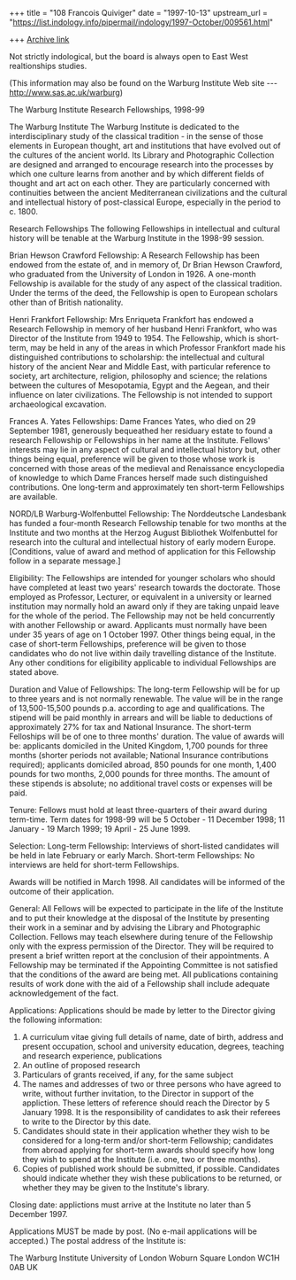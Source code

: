 +++
title = "108 Francois Quiviger"
date = "1997-10-13"
upstream_url = "https://list.indology.info/pipermail/indology/1997-October/009561.html"

+++
[Archive link](https://list.indology.info/pipermail/indology/1997-October/009561.html)

Not strictly indological, but the board is always open to East West
realtionships studies.


(This information may also be found on the Warburg Institute Web site ---
http://www.sas.ac.uk/warburg)

The Warburg Institute  Research Fellowships, 1998-99

The Warburg Institute
The Warburg Institute is dedicated to the interdisciplinary study of the
classical tradition - in the sense of those elements in European thought,
art and institutions that have evolved out of the cultures of the ancient
world.  Its Library and Photographic Collection are designed and arranged
to encourage research into the processes by which one culture learns from
another and by which different fields of thought and art act on each
other.  They are particularly concerned with continuities between the
ancient Mediterranean civilizations and the cultural and intellectual
history of post-classical Europe, especially in the period to c. 1800.

Research Fellowships
The following Fellowships in intellectual and cultural history will be
tenable at the Warburg Institute in the 1998-99 session.

Brian Hewson Crawford Fellowship:  A Research Fellowship has been endowed
from the estate of, and in memory of, Dr Brian Hewson Crawford, who
graduated from the University of London in 1926.  A one-month Fellowship
is available for the study of any aspect of the classical tradition.
Under the terms of the deed, the Fellowship is open to European scholars
other than of British nationality.

Henri Frankfort Fellowship:  Mrs Enriqueta Frankfort has endowed a
Research Fellowship in memory of her husband Henri Frankfort, who was
Director of the Institute from 1949 to 1954.  The Fellowship, which is
short-term, may be held in any of the areas in which Professor Frankfort
made his distinguished contributions to scholarship:  the intellectual
and cultural history of the ancient Near and Middle East, with particular
reference to society, art architecture, religion, philosophy and science;
the relations between the cultures of Mesopotamia, Egypt and the Aegean,
and their influence on later civilizations.  The Fellowship is not
intended to support archaeological excavation.

Frances A. Yates Fellowships:  Dame Frances Yates, who died on 29
September 1981, generously bequeathed her residuary estate to found a
research Fellowship or Fellowships in her name at the Institute.
Fellows' interests may lie in any aspect of cultural and intellectual
history but, other things being equal, preference will be given to those
whose work is concerned with those areas of the medieval and Renaissance
encyclopedia of knowledge to which Dame Frances herself made such
distinguished contributions.  One long-term and approximately ten
short-term Fellowships are available.

NORD/LB Warburg-Wolfenbuttel Fellowship:  The Norddeutsche Landesbank has
funded a four-month Research Fellowship tenable for two months at the
Institute and two months at the Herzog August Bibliothek Wolfenbuttel for
research into the cultural and intellectual history of early modern
Europe.  [Conditions, value of award and method of application for this
Fellowship follow in a separate message.]

Eligibility:
The Fellowships are intended for younger scholars who should have
completed at least two years' research towards the doctorate.  Those
employed as Professor, Lecturer, or equivalent in a university or
learned institution may normally hold an award only if they are taking
unpaid leave for the whole of the period.  The Fellowship may not be held
concurrently with another Fellowship or award.  Applicants must normally
have been under 35 years of age on 1 October 1997.  Other things being
equal, in the case of short-term Fellowships, preference will be given to
those candidates who do not live within daily travelling distance of the
Institute.  Any other conditions for eligibility applicable to individual
Fellowships are stated above.

Duration and Value of Fellowships:
The long-term Fellowship will be for up to three years and is not
normally renewable.  The value will be in the range of 13,500-15,500
pounds p.a. according to age and qualifications.  The stipend will be
paid monthly in arrears and will be liable to deductions of approximately
27% for tax and National Insurance.
The short-term Felloships will be of one to three months' duration.  The
value of awards will be:  applicants domiciled in the United Kingdom,
1,700 pounds for three months (shorter periods not available; National
Insurance contributions required); applicants domiciled abroad, 850
pounds for one month, 1,400 pounds for two months, 2,000 pounds for three
months.  The amount of these stipends is absolute; no additional travel
costs or expenses will be paid.

Tenure:
Fellows must hold at least three-quarters of their award during term-time.
Term dates for 1998-99 will be 5 October - 11 December
1998; 11 January - 19 March 1999; 19 April - 25 June 1999.

Selection:
Long-term Fellowship:  Interviews of short-listed candidates will be held
in late February or early March.
Short-term Fellowships:  No interviews are held for short-term
Fellowships.

Awards will be notified in March 1998. All candidates will be informed
of the outcome of their application.

General:
All Fellows will be expected to participate in the life of the Institute
and to put their knowledge at the disposal of the Institute by presenting
their work in a seminar and by advising the Library and Photographic
Collection.  Fellows may teach elsewhere during tenure of the Fellowship
only with the express permission of the Director.  They will be required
to present a brief written report at the conclusion of their
appointments.  A Fellowship may be terminated if the Appointing Committee
is not satisfied that the conditions of the award are being met.  All
publications containing results of work done with the aid of a Fellowship
shall include adequate acknowledgement of the fact.

Applications:
Applications should be made by letter to the Director giving the
following information:
1.  A curriculum vitae giving full details of name, date of birth,
address and present occupation, school and university education, degrees,
teaching and research experience, publications
2.  An outline of proposed research
3.  Particulars of grants received, if any, for the same subject
4.  The names and addresses of two or three persons who have agreed to
write, without further invitation, to the Director in support of the
appliction.  These letters of reference should reach the Director by 5
January 1998.  It is the responsibility of candidates to ask their
referees to write to the Director by this date.
5.  Candidates should state in their application whether they wish to be
considered for a long-term and/or short-term Fellowship; candidates from
abroad applying for short-term awards should specify how long they wish to
spend at the Institute (i.e. one, two or three months).
6.  Copies of published work should be submitted, if possible.
Candidates should indicate whether they wish these publications to be
returned, or whether they may be given to the Institute's library.

Closing date: applictions must arrive at the Institute no later than 5
December 1997.

Applications MUST be made by post.  (No e-mail applications will be
accepted.)  The postal address of the Institute is:

The Warburg Institute
University of London
Woburn Square
London WC1H 0AB
UK



